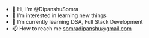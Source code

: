 - 👋 Hi, I’m @DipanshuSomra
- 👀 I’m interested in learning new things
- 🌱 I’m currently learning DSA, Full Stack Development
- 📫 How to reach me somradipanshu@gmail.com

<!---
DipanshuSomra/DipanshuSomra is a ✨ special ✨ repository because its `README.md` (this file) appears on your GitHub profile.
You can click the Preview link to take a look at your changes.
--->
